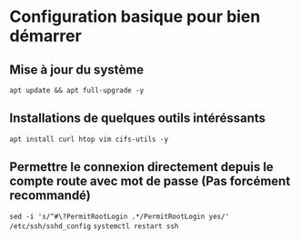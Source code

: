# Configuration basique pour bien démarrer

## Mise à jour du système

`apt update && apt full-upgrade -y`

## Installations de quelques outils intéréssants 

`apt install curl htop vim cifs-utils -y`

## Permettre le connexion directement depuis le compte route avec mot de passe (Pas forcément recommandé)

`sed -i 's/^#\?PermitRootLogin .*/PermitRootLogin yes/' /etc/ssh/sshd_config`
`systemctl restart ssh`